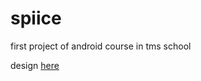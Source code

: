 # spiice
first project of android course in tms school

design [here](https://www.figma.com/file/kiOENczgNmIp6UOvAt9FYL/freelance-platform-ui-kit-for-figma?node-id=1%3A351)
